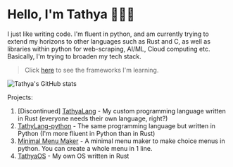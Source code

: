 # Hello, I'm Tathya 👋👨‍💻
<!--![](https://komarev.com/ghpvc/?username=tathyagarg)-->

I just like writing code. I'm fluent in python, and am currently trying to extend my horizons to other languages such as Rust and C, as well as libraries within python for web-scraping, AI/ML, Cloud computing etc. Basically, I'm trying to broaden my tech stack.

> Click [here](https://github.com/tathyagarg/tathyagarg/blob/main/tech_stack.md) to see the frameworks I'm learning.

![Tathya's GitHub stats](https://github-readme-stats.vercel.app/api?username=tathyagarg&show_icons=true&theme=tokyonight)

Projects:
1. [Discontinued] [TathyaLang](https://github.com/tathyagarg/TathyaLang) - My custom programming language written in Rust (everyone needs their own language, right?)
2. [TathyLang-python](https://github.com/TathyaLang/TathyaLang-python) - The same programming language but written in Python (I'm more fliuent in Python than in Rust)
3. [Minimal Menu Maker](https://github.com/tathyagarg/min-menu-maker) - A minimal menu maker to make choice menus in python. You can create a whole menu in 1 line.
4. [TathyaOS](https://github.com/tathyagarg/TathyaOS) - My own OS written in Rust
